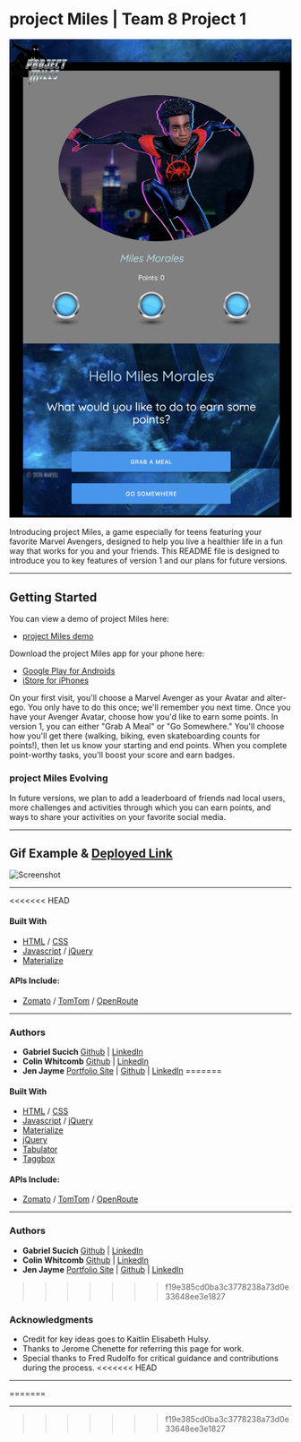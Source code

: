 # project Miles | Team 8 Project 1 

![Screenshot](assets/images/ss-mm.PNG)

Introducing project Miles, a game especially for teens featuring your favorite Marvel Avengers, designed to help you live a healthier life in a fun way that works for you and your friends.  This README file is designed to introduce you to key features of version 1 and our plans for future versions.
____
## Getting Started

You can view a demo of project Miles here: 
* [project Miles demo](https://gabesucich.github.io/Project1_CGJK/)

Download the project Miles app for your phone here:
* [Google Play for Androids](https://play.google.com/apps) 
* [iStore for iPhones](https://www.apple.com/ios/app-store/)

On your first visit, you'll choose a Marvel Avenger as your Avatar and alter-ego.  You only have to do this once; we'll remember you next time.  Once you have your Avenger Avatar, choose how you'd like to earn some points.  In version 1, you can either "Grab A Meal" or "Go Somewhere."  You'll choose how you'll get there (walking, biking, even skateboarding counts for points!), then let us know your starting and end points.  When you complete point-worthy tasks, you'll boost your score and earn badges.  

### project Miles Evolving

In future versions, we plan to add a leaderboard of friends nad local users, more challenges and activities through which you can earn points, and ways to share your activities on your favorite social media.
__________

## Gif Example & [Deployed Link](https://gabesucich.github.io/Project1_CGJK/)

![Screenshot](assets/images/sr-pm.gif)

__________________
<<<<<<< HEAD
#### Built With

* [HTML](https://developer.mozilla.org/en-US/docs/Web/HTML) / [CSS](https://developer.mozilla.org/en-US/docs/Web/CSS)
* [Javascript](https://developer.mozilla.org/en-US/docs/Web/JavaScript) / [jQuery](https://jquery.com/)
* [Materialize](https://materializecss.com/)

#### APIs Include:
* [Zomato](https://developers.zomato.com/api) / [TomTom](https://developer.tomtom.com/)
 / [OpenRoute](https://openrouteservice.org/)
_____
### Authors
* **Gabriel Sucich** [Github](https://github.com/GabeSucich) | [LinkedIn](https://www.linkedin.com/in/gabriel-sucich-6a28a71a8/)
* **Colin Whitcomb** [Github](https://github.com/Colin-Whitcomb) | [LinkedIn](https://www.linkedin.com/in/colin-whitcomb-b808301a6/)
* **Jen Jayme** [Portfolio Site](www.jaymedev.com) | [Github](https://github.com/jenjayme) | [LinkedIn](https://www.linkedin.com/jenjayme)
=======

#### Built With

* [HTML](https://developer.mozilla.org/en-US/docs/Web/HTML) / [CSS](https://developer.mozilla.org/en-US/docs/Web/CSS)
* [Javascript](https://developer.mozilla.org/en-US/docs/Web/JavaScript) / [jQuery](https://jquery.com/)
* [Materialize](https://materializecss.com/)
* [jQuery](https://jquery.com/)
* [Tabulator](http://tabulator.info/)
* [Taggbox](https://taggbox.com/)


#### APIs Include:
* [Zomato](https://developers.zomato.com/api) / [TomTom](https://developer.tomtom.com/)
 / [OpenRoute](https://openrouteservice.org/)
_____

### Authors
* **Gabriel Sucich** [Github](https://github.com/GabeSucich) | [LinkedIn](https://www.linkedin.com/in/gabriel-sucich-6a28a71a8/)
* **Colin Whitcomb** [Github](https://github.com/Colin-Whitcomb) | [LinkedIn](https://www.linkedin.com/in/colin-whitcomb-b808301a6/)
* **Jen Jayme** [Portfolio Site](www.jaymedev.com) | [Github](https://github.com/jenjayme) | [LinkedIn](https://www.linkedin.com/jenjayme)

>>>>>>> f19e385cd0ba3c3778238a73d0e33648ee3e1827

### Acknowledgments
* Credit for key ideas goes to Kaitlin Elisabeth Hulsy.
* Thanks to Jerome Chenette for referring this page for work.
* Special thanks to Fred Rudolfo for critical guidance and contributions during the process.
<<<<<<< HEAD
___
=======
___
>>>>>>> f19e385cd0ba3c3778238a73d0e33648ee3e1827
